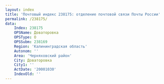 ```yaml
---
layout: index
title: 'Почтовый индекс 238175: отделение почтовой связи Почты России'
permalink: /238175/
data:
    Index: 238175
    OPSName: Доваторовка
    OPSType: О
    OPSSubm: 238169
    Region: 'Калининградская область'
    Autonom: ''
    Area: 'Черняховский район'
    City: Доваторовка
    City1: ''
    ActDate: '20001030'
    IndexOld: ''
---
```


